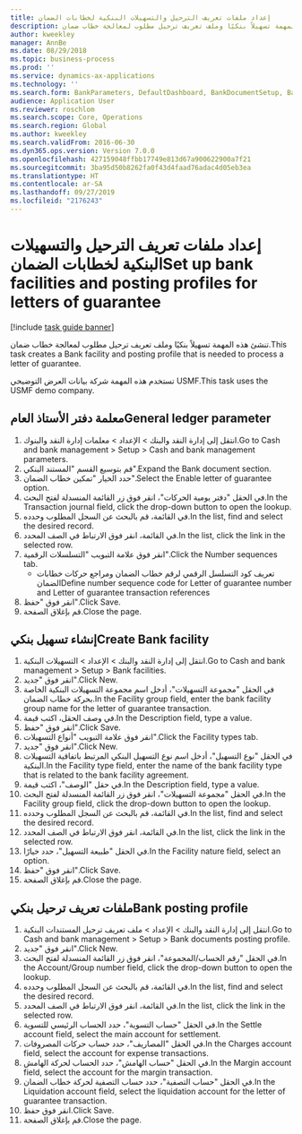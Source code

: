 ```yaml
---
title: إعداد ملفات تعريف الترحيل والتسهيلات البنكية لخطابات الضمان
description: تنشئ هذه المهمة تسهيلاً بنكيًا وملف تعريف ترحيل مطلوب لمعالجة خطاب ضمان.
author: kweekley
manager: AnnBe
ms.date: 08/29/2018
ms.topic: business-process
ms.prod: ''
ms.service: dynamics-ax-applications
ms.technology: ''
ms.search.form: BankParameters, DefaultDashboard, BankDocumentSetup, BankDocumentPosting
audience: Application User
ms.reviewer: roschlom
ms.search.scope: Core, Operations
ms.search.region: Global
ms.author: kweekley
ms.search.validFrom: 2016-06-30
ms.dyn365.ops.version: Version 7.0.0
ms.openlocfilehash: 427159048ffbb17749e813d67a900622900a7f21
ms.sourcegitcommit: 3ba95d50b8262fa0f43d4faad76adac4d05eb3ea
ms.translationtype: HT
ms.contentlocale: ar-SA
ms.lasthandoff: 09/27/2019
ms.locfileid: "2176243"
---
```

# <a name="set-up-bank-facilities-and-posting-profiles-for-letters-of-guarantee"></a><span data-ttu-id="f3612-103">إعداد ملفات تعريف الترحيل والتسهيلات البنكية لخطابات الضمان</span><span class="sxs-lookup"><span data-stu-id="f3612-103">Set up bank facilities and posting profiles for letters of guarantee</span></span>

[!include [task guide banner](../../includes/task-guide-banner.md)]

<span data-ttu-id="f3612-104">تنشئ هذه المهمة تسهيلاً بنكيًا وملف تعريف ترحيل مطلوب لمعالجة خطاب ضمان.</span><span class="sxs-lookup"><span data-stu-id="f3612-104">This task creates a Bank facility and posting profile that is needed to process a letter of guarantee.</span></span>



<span data-ttu-id="f3612-105">تستخدم هذه المهمة شركة بيانات العرض التوضيحي USMF.</span><span class="sxs-lookup"><span data-stu-id="f3612-105">This task uses the USMF demo company.</span></span> 




## <a name="general-ledger-parameter"></a><span data-ttu-id="f3612-106">معلمة دفتر الأستاذ العام</span><span class="sxs-lookup"><span data-stu-id="f3612-106">General ledger parameter</span></span>
1. <span data-ttu-id="f3612-107">انتقل إلى إدارة النقد والبنك > الإعداد > معلمات إدارة النقد والبنوك.</span><span class="sxs-lookup"><span data-stu-id="f3612-107">Go to Cash and bank management > Setup > Cash and bank management parameters.</span></span>
2. <span data-ttu-id="f3612-108">قم بتوسيع القسم "المستند البنكي".</span><span class="sxs-lookup"><span data-stu-id="f3612-108">Expand the Bank document section.</span></span>
3. <span data-ttu-id="f3612-109">حدد الخيار "تمكين خطاب الضمان".</span><span class="sxs-lookup"><span data-stu-id="f3612-109">Select the Enable letter of guarantee option.</span></span>
4. <span data-ttu-id="f3612-110">في الحقل "دفتر يومية الحركات"، انقر فوق زر القائمة المنسدلة لفتح البحث.</span><span class="sxs-lookup"><span data-stu-id="f3612-110">In the Transaction journal field, click the drop-down button to open the lookup.</span></span>
5. <span data-ttu-id="f3612-111">في القائمة، قم بالبحث عن السجل المطلوب وحدده.</span><span class="sxs-lookup"><span data-stu-id="f3612-111">In the list, find and select the desired record.</span></span>
6. <span data-ttu-id="f3612-112">في القائمة، انقر فوق الارتباط في الصف المحدد.</span><span class="sxs-lookup"><span data-stu-id="f3612-112">In the list, click the link in the selected row.</span></span>
7. <span data-ttu-id="f3612-113">انقر فوق علامة التبويب "التسلسلات الرقمية".</span><span class="sxs-lookup"><span data-stu-id="f3612-113">Click the Number sequences tab.</span></span>
    * <span data-ttu-id="f3612-114">تعريف كود التسلسل الرقمي لرقم خطاب الضمان ومراجع حركات خطابات الضمان</span><span class="sxs-lookup"><span data-stu-id="f3612-114">Define number sequence code for Letter of guarantee number and Letter of guarantee transaction references</span></span>  
8. <span data-ttu-id="f3612-115">انقر فوق "حفظ".</span><span class="sxs-lookup"><span data-stu-id="f3612-115">Click Save.</span></span>
9. <span data-ttu-id="f3612-116">قم بإغلاق الصفحة.</span><span class="sxs-lookup"><span data-stu-id="f3612-116">Close the page.</span></span>

## <a name="create-bank-facility"></a><span data-ttu-id="f3612-117">إنشاء تسهيل بنكي</span><span class="sxs-lookup"><span data-stu-id="f3612-117">Create Bank facility</span></span>
1. <span data-ttu-id="f3612-118">انتقل إلى إدارة النقد والبنك > الإعداد > التسهيلات البنكية.</span><span class="sxs-lookup"><span data-stu-id="f3612-118">Go to Cash and bank management > Setup > Bank facilities.</span></span>
2. <span data-ttu-id="f3612-119">انقر فوق "جديد".</span><span class="sxs-lookup"><span data-stu-id="f3612-119">Click New.</span></span>
3. <span data-ttu-id="f3612-120">في الحقل "مجموعة التسهيلات"، أدخل اسم مجموعة التسهيلات البنكية الخاصة بحركة خطاب الضمان.</span><span class="sxs-lookup"><span data-stu-id="f3612-120">In the Facility group field, enter the bank facility group name for the letter of guarantee transaction.</span></span>
4. <span data-ttu-id="f3612-121">في وصف الحقل، اكتب قيمة.</span><span class="sxs-lookup"><span data-stu-id="f3612-121">In the Description field, type a value.</span></span>
5. <span data-ttu-id="f3612-122">انقر فوق "حفظ".</span><span class="sxs-lookup"><span data-stu-id="f3612-122">Click Save.</span></span>
6. <span data-ttu-id="f3612-123">انقر فوق علامة التبويب "أنواع التسهيلات".</span><span class="sxs-lookup"><span data-stu-id="f3612-123">Click the Facility types tab.</span></span>
7. <span data-ttu-id="f3612-124">انقر فوق "جديد".</span><span class="sxs-lookup"><span data-stu-id="f3612-124">Click New.</span></span>
8. <span data-ttu-id="f3612-125">في الحقل "نوع التسهيل"، أدخل اسم نوع التسهيل البنكي المرتبط باتفاقية التسهيلات البنكية.</span><span class="sxs-lookup"><span data-stu-id="f3612-125">In the Facility type field, enter the name of the bank facility type that is related to the bank facility agreement.</span></span>
9. <span data-ttu-id="f3612-126">في حقل "الوصف"، اكتب قيمة.</span><span class="sxs-lookup"><span data-stu-id="f3612-126">In the Description field, type a value.</span></span>
10. <span data-ttu-id="f3612-127">في الحقل "مجموعة التسهيلات"، انقر فوق زر القائمة المنسدلة لفتح البحث.</span><span class="sxs-lookup"><span data-stu-id="f3612-127">In the Facility group field, click the drop-down button to open the lookup.</span></span>
11. <span data-ttu-id="f3612-128">في القائمة، قم بالبحث عن السجل المطلوب وحدده.</span><span class="sxs-lookup"><span data-stu-id="f3612-128">In the list, find and select the desired record.</span></span>
12. <span data-ttu-id="f3612-129">في القائمة، انقر فوق الارتباط في الصف المحدد.</span><span class="sxs-lookup"><span data-stu-id="f3612-129">In the list, click the link in the selected row.</span></span>
13. <span data-ttu-id="f3612-130">في الحقل "طبيعة التسهيل"، حدد خيارًا.</span><span class="sxs-lookup"><span data-stu-id="f3612-130">In the Facility nature field, select an option.</span></span>
14. <span data-ttu-id="f3612-131">انقر فوق "حفظ".</span><span class="sxs-lookup"><span data-stu-id="f3612-131">Click Save.</span></span>
15. <span data-ttu-id="f3612-132">قم بإغلاق الصفحة.</span><span class="sxs-lookup"><span data-stu-id="f3612-132">Close the page.</span></span>

## <a name="bank-posting-profile"></a><span data-ttu-id="f3612-133">ملفات تعريف ترحيل بنكي</span><span class="sxs-lookup"><span data-stu-id="f3612-133">Bank posting profile</span></span>
1. <span data-ttu-id="f3612-134">انتقل إلى إدارة النقد والبنك > الإعداد > ملف تعريف ترحيل المستندات البنكية.</span><span class="sxs-lookup"><span data-stu-id="f3612-134">Go to Cash and bank management > Setup > Bank documents posting profile.</span></span>
2. <span data-ttu-id="f3612-135">انقر فوق "جديد".</span><span class="sxs-lookup"><span data-stu-id="f3612-135">Click New.</span></span>
3. <span data-ttu-id="f3612-136">في الحقل "رقم الحساب/المجموعة"، انقر فوق زر القائمة المنسدلة لفتح البحث.</span><span class="sxs-lookup"><span data-stu-id="f3612-136">In the Account/Group number field, click the drop-down button to open the lookup.</span></span>
4. <span data-ttu-id="f3612-137">في القائمة، قم بالبحث عن السجل المطلوب وحدده.</span><span class="sxs-lookup"><span data-stu-id="f3612-137">In the list, find and select the desired record.</span></span>
5. <span data-ttu-id="f3612-138">في القائمة، انقر فوق الارتباط في الصف المحدد.</span><span class="sxs-lookup"><span data-stu-id="f3612-138">In the list, click the link in the selected row.</span></span>
6. <span data-ttu-id="f3612-139">في الحقل "حساب التسوية"، حدد الحساب الرئيسي للتسوية.</span><span class="sxs-lookup"><span data-stu-id="f3612-139">In the Settle account field, select the main account for settlement.</span></span>
7. <span data-ttu-id="f3612-140">في الحقل "المصاريف"، حدد حساب حركات المصروفات.</span><span class="sxs-lookup"><span data-stu-id="f3612-140">In the Charges account field, select the account for expense transactions.</span></span>
8. <span data-ttu-id="f3612-141">في الحقل "حساب الهامش"، حدد الحساب لحركة الهامش.</span><span class="sxs-lookup"><span data-stu-id="f3612-141">In the Margin account field, select the account for the margin transaction.</span></span>
9. <span data-ttu-id="f3612-142">في الحقل "حساب التصفية"، حدد حساب التصفية لحركة خطاب الضمان.</span><span class="sxs-lookup"><span data-stu-id="f3612-142">In the Liquidation account field, select the liquidation account for the letter of guarantee transaction.</span></span> 
10. <span data-ttu-id="f3612-143">انقر فوق حفظ.</span><span class="sxs-lookup"><span data-stu-id="f3612-143">Click Save.</span></span>
11. <span data-ttu-id="f3612-144">قم بإغلاق الصفحة.</span><span class="sxs-lookup"><span data-stu-id="f3612-144">Close the page.</span></span>

